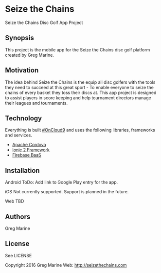 # Seize the Chains

Seize the Chains Disc Golf App Project

## Synopsis

This project is the mobile app for the Seize the Chains disc golf platform
created by Greg Marine.

## Motivation

The idea behind Seize the Chains is the equip all disc golfers with the tools
they need to succeed at this great sport - To enable everyone to seize the chains
of every basket they toss their discs at. This app project is designed to assist
players in score keeping and help tournament directors manage their leagues and
tournaments.

## Technology

Everything is built [#OnCloud9](https://c9.io/) and uses the following libraries, 
frameworks and services.

- [Apache Cordova](https://cordova.apache.org/)
- [Ionic 2 Framework](http://ionicframework.com/)
- [Firebase BaaS](https://www.firebase.com/)

## Installation

Android
ToDo: Add link to Google Play entry for the app.

iOS
Not currently supported. Support is planned in the future.

Web
TBD

## Authors

Greg Marine

## License

See LICENSE

Copyright 2016 Greg Marine Web: http://seizethechains.com
